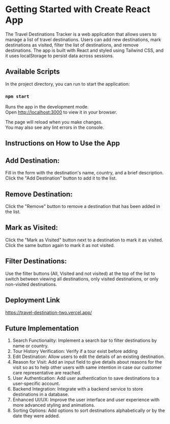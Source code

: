 # Getting Started with Create React App
The Travel Destinations Tracker is a web application that allows users to manage a list of travel destinations. Users can add new destinations, mark destinations as visited, filter the list of destinations, and remove destinations. The app is built with React and styled using Tailwind CSS, and it uses localStorage to persist data across sessions.

## Available Scripts

In the project directory, you can run to start the application:

### `npm start`

Runs the app in the development mode.\
Open [http://localhost:3000](http://localhost:3000) to view it in your browser.

The page will reload when you make changes.\
You may also see any lint errors in the console.


## Instructions on How to Use the  App

## Add Destination:

Fill in the form with the destination's name, country, and a brief description.
Click the "Add Destination" button to add it to the list.

## Remove Destination:

Click the "Remove" button to remove a destination that has been added in the list.


## Mark as Visited:

Click the "Mark as Visited" button next to a destination to mark it as visited. Click the same button again to mark it as not visited.


## Filter Destinations:

Use the filter buttons (All, Visited and not visited) at the top of the list to switch between viewing all destinations, only visited destinations, or only non-visited destinations.


## Deployment Link
https://travel-destination-two.vercel.app/

## Future Implementation

1. Search Functionality: Implement a search bar to filter destinations by name or country.
2. Tour History Verification: Verify if a tour exist before adding 
2. Edit Destination: Allow users to edit the details of an existing destination.
3. Reason for Visit: Add an input field to give details about reasons for the visit so as to help other users with same intention in case our customer care representative are reached.
4. User Authentication: Add user authentication to save destinations to a user-specific account.
5. Backend Integration: Integrate with a backend service to store destinations in a database.
6. Enhanced UI/UX: Improve the user interface and user experience with more advanced styling and animations.
7. Sorting Options: Add options to sort destinations alphabetically or by the date they were added.